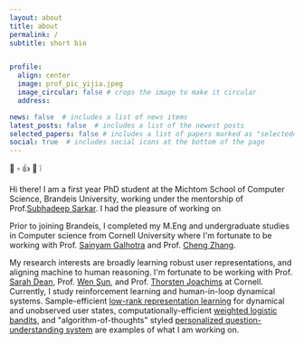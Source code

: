 ```yaml
---
layout: about
title: about
permalink: /
subtitle: short bio


profile:
  align: center
  image: prof_pic_yijia.jpeg
  image_circular: false # crops the image to make it circular
  address: 

news: false  # includes a list of news items
latest_posts: false  # includes a list of the newest posts
selected_papers: false # includes a list of papers marked as "selected={true}"
social: true  # includes social icons at the bottom of the page
---
```


👋 ▫️ 👍 👀 ❕

Hi there! I am a first year PhD student at the Michtom School of Computer Science, Brandeis University, working under the mentorship of Prof.[Subhadeep Sarkar](https://subhadeep.net/). I had the pleasure of working on 

 Prior to joining Brandeis, I completed my M.Eng and undergraduate studies in Computer science from Cornell University where I'm fortunate to be working with Prof. [Sainyam Galhotra](https://sainyamgalhotra.com/) and Prof. [Cheng Zhang](https://czhang.org/).  

My research interests are broadly learning robust user representations, and aligning machine to human reasoning. I'm fortunate to be working with Prof. [Sarah Dean](https://sdean.website), Prof. [Wen Sun](https://wensun.github.io), and Prof. [Thorsten Joachims](https://www.cs.cornell.edu/people/tj/) at Cornell. Currently, I study reinforcement learning and human-in-loop dynamical systems. Sample-efficient [low-rank representation learning](https://github.com/DaiYijia02/lowrank-representation-deep-learning-recsys) for dynamical and unobserved user states, computationally-efficient [weighted logistic bandits](https://github.com/DaiYijia02/weighted-logistic-bandit), and "algorithm-of-thoughts" styled [personalized question-understanding system](https://github.com/DaiYijia02/wise-person) are examples of what I am working on.